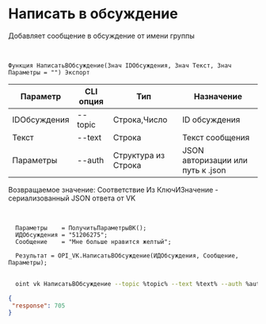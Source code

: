 ﻿---
sidebar_position: 4
---

# Написать в обсуждение
 Добавляет сообщение в обсуждение от имени группы


<br/>


`Функция НаписатьВОбсуждение(Знач IDОбсуждения, Знач Текст, Знач Параметры = "") Экспорт`

  | Параметр | CLI опция | Тип | Назначение |
  |-|-|-|-|
  | IDОбсуждения | --topic | Строка,Число | ID обсуждения |
  | Текст | --text | Строка | Текст сообщения |
  | Параметры | --auth | Структура из Строка | JSON авторизации или путь к .json |

  
  Возвращаемое значение:   Соответствие Из КлючИЗначение - сериализованный JSON ответа от VK

<br/>




```bsl title="Пример кода"
  Параметры    = ПолучитьПараметрыВК();
  ИДОбсуждения = "51206275";
  Сообщение    = "Мне больше нравится желтый";
  
  Результат = OPI_VK.НаписатьВОбсуждение(ИДОбсуждения, Сообщение, Параметры);
```
	


```sh title="Пример команды CLI"
    
  oint vk НаписатьВОбсуждение --topic %topic% --text %text% --auth %auth%

```

```json title="Результат"
{
 "response": 705
}
```
